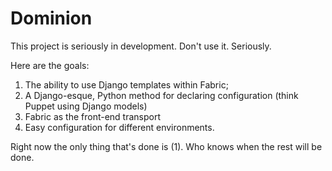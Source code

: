 # Dominion

This project is seriously in development. Don't use it. Seriously.

Here are the goals:

1. The ability to use Django templates within Fabric;
2. A Django-esque, Python method for declaring configuration (think Puppet using Django models)
3. Fabric as the front-end transport
4. Easy configuration for different environments.

Right now the only thing that's done is (1). Who knows when the rest will be done.

